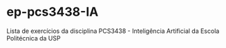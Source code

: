 # ep-pcs3438-IA
Lista de exercícios da disciplina PCS3438 - Inteligência Artificial da Escola Politécnica da USP
